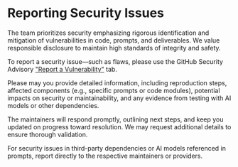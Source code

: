 # Reporting Security Issues

The team prioritizes security emphasizing rigorous identification and mitigation of vulnerabilities in code, prompts,
and deliverables. We value responsible disclosure to maintain high standards of integrity and safety.

To report a security issue—such as flaws, please use the GitHub Security Advisory ["Report a Vulnerability"](https://github.com/SebGSX/rankings/security/advisories/new) tab.

Please may you provide detailed information, including reproduction steps, affected components (e.g., specific
prompts or code modules), potential impacts on security or maintainability, and any evidence from testing with AI
models or other dependencies.

The maintainers will respond promptly, outlining next steps, and keep you updated on progress toward resolution. We
may request additional details to ensure thorough validation.

For security issues in third-party dependencies or AI models referenced in prompts, report directly to the
respective maintainers or providers.